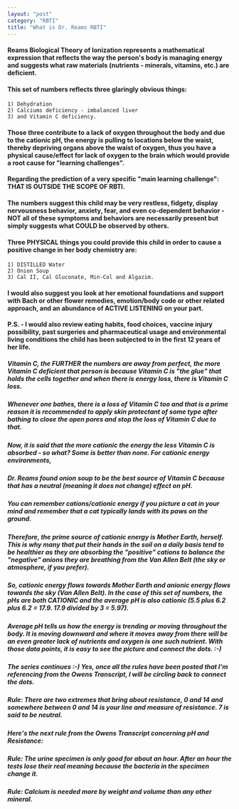 ```yaml
---
layout: "post"
category: "RBTI"
title: "What is Dr. Reams RBTI"
---
```


#### Reams Biological Theory of Ionization represents a mathematical expression that reflects the way the person's body is managing energy and suggests what raw materials (nutrients - minerals, vitamins, etc.) are deficient.

#### This set of numbers reflects three glaringly obvious things:
	1) Dehydration
    2) Calciums deficiency - imbalanced liver
    3) and Vitamin C deficiency.

#### Those three contribute to a lack of oxygen throughout the body and due to the cationic pH, the energy is pulling to locations below the waist, thereby depriving organs above the waist of oxygen, thus you have a physical cause/effect for lack of oxygen to the brain which would provide a root cause for "learning challenges".

#### Regarding the prediction of a very specific "main learning challenge": THAT IS OUTSIDE THE SCOPE OF RBTI.
#### The numbers suggest this child may be very restless, fidgety, display nervousness behavior, anxiety, fear, and even co-dependent behavior - NOT all of these symptoms and behaviors are necessarily present but simply suggests what COULD be observed by others.

#### Three PHYSICAL things you could provide this child in order to cause a positive change in her body chemistry are:

	1) DISTILLED Water
	2) Onion Soup
    3) Cal II, Cal Gluconate, Min-Col and Algazim.

#### I would also suggest you look at her emotional foundations and support with Bach or other flower remedies, emotion/body code or other related approach, and an abundance of ACTIVE LISTENING on your part.

#### P.S. - I would also review eating habits, food choices, vaccine injury possibility, past surgeries and pharmaceutical usage and environmental living conditions the child has been subjected to in the first 12 years of her life.


##### Vitamin C, the FURTHER the numbers are away from perfect, the more Vitamin C deficient that person is because Vitamin C is "the glue" that holds the cells together and when there is energy loss, there is Vitamin C loss.

##### Whenever one bathes, there is a loss of Vitamin C too and that is a prime reason it is recommended to apply skin protectant of some type after bathing to close the open pores and stop the loss of Vitamin C due to that.

##### Now, it is said that the more cationic the energy the less Vitamin C is absorbed - so what? Some is better than none. For cationic energy environments,

##### Dr. Reams found onion soup to be the best source of Vitamin C because that has a neutral (meaning it does not change) effect on pH.

##### You can remember cations/cationic energy if you picture a cat in your mind and remember that a cat typically lands with its paws on the ground.

##### Therefore, the prime source of cationic energy is Mother Earth, herself. This is why many that put their hands in the soil on a daily basis tend to be healthier as they are absorbing the "positive" cations to balance the "negative" anions they are breathing from the Van Allen Belt (the sky or atmosphere, if you prefer).

##### So, cationic energy flows towards Mother Earth and anionic energy flows towards the sky (Van Allen Belt). In the case of this set of numbers, the pHs are both CATIONIC and the average pH is also cationic (5.5 plus 6.2 plus 6.2 = 17.9. 17.9 divided by 3 = 5.97).

##### Average pH tells us how the energy is trending or moving throughout the body.  It is moving downward and where it moves away from there will be an even greater lack of nutrients and oxygen is one such nutrient. With those data points, it is easy to see the picture and connect the dots. :-)

##### The series continues :-) Yes, once all the rules have been posted that I'm referencing from the Owens Transcript, I will be circling back to connect the dots.

##### **Rule:** There are two extremes that bring about resistance, 0 and 14 and somewhere between 0 and 14 is your line and measure of resistance. 7 is said to be neutral.

##### Here's the next rule from the Owens Transcript concerning pH and Resistance:

##### **Rule:** The urine specimen is only good for about an hour. After an hour the tests lose their real meaning because the bacteria in the specimen change it.

##### **Rule:** Calcium is needed more by weight and volume than any other mineral.
